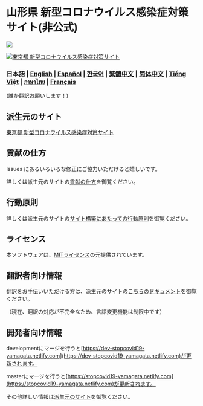 # 山形県 新型コロナウイルス感染症対策サイト(非公式)
![](https://github.com/yamaserif/covid19/workflows/production%20deploy/badge.svg)

[![東京都 新型コロナウイルス感染症対策サイト](./static/ogp.png)](https://stopcovid19-yamagata.netlify.com/)

### 日本語 | [English](./docs/en/README.md) | [Español](./docs/es/README.md) | [한국어](./docs/ko/README.md) | [繁體中文](./docs/zh_TW/README.md) | [简体中文](./docs/zh_CN/README.md) | [Tiếng Việt](./docs/vi/README.md) | [ภาษาไทย](./docs/th/README.md) | [Français](./docs/fr/README.md)
(誰か翻訳お願いします！)

## 派生元のサイト
[東京都 新型コロナウイルス感染症対策サイト](https://github.com/tokyo-metropolitan-gov/covid19)

## 貢献の仕方
Issues にあるいろいろな修正にご協力いただけると嬉しいです。

詳しくは派生元のサイトの[貢献の仕方](https://github.com/tokyo-metropolitan-gov/covid19/blob/development/CONTRIBUTING.md)を御覧ください。


## 行動原則
詳しくは派生元のサイトの[サイト構築にあたっての行動原則](https://github.com/tokyo-metropolitan-gov/covid19/blob/development/CODE_OF_CONDUCT.md)を御覧ください。

## ライセンス
本ソフトウェアは、[MITライセンス](./LICENSE.txt)の元提供されています。

## 翻訳者向け情報
翻訳をお手伝いいただける方は、派生元のサイトの[こちらのドキュメント](https://github.com/tokyo-metropolitan-gov/covid19/blob/development/TRANSLATION.md)を御覧ください。

（現在、翻訳の対応が不完全なため、言語変更機能は制限中です）

## 開発者向け情報
developmentにマージを行うと[https://dev-stopcovid19-yamagata.netlify.com](https://dev-stopcovid19-yamagata.netlify.com)が更新されます。

masterにマージを行うと[https://stopcovid19-yamagata.netlify.com](https://stopcovid19-yamagata.netlify.com)が更新されます。

その他詳しい情報は[派生元のサイト](https://github.com/tokyo-metropolitan-gov/covid19)を御覧ください。
